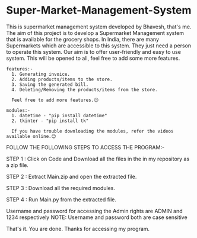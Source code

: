 # Super-Market-Management-System
This is supermarket management system developed by Bhavesh, that's me. The aim of this project is to develop a Supermarket Management system that is available for the grocery shops. In India, there are many Supermarkets which are accessible to this system. They just need a person to operate this system. Our aim is to offer user-friendly and easy to use system. This will be opened to all, feel free to add some more features.
  
    features:-
      1. Generating invoice.
      2. Adding products/items to the store.
      3. Saving the generated bill.
      4. Deleting/Removing the products/items from the store.
   
      Feel free to add more features.😉
      
    modules:-
      1. datetime - "pip install datetime"
      2. tkinter - "pip install tk"
      
      If you have trouble downloading the modules, refer the videos available online.😊
      
FOLLOW THE FOLLOWING STEPS TO ACCESS THE PROGRAM:-

STEP 1 : Click on Code and Download all the files in the in my repository as a zip file.


STEP 2 : Extract Main.zip and open the extracted file.


STEP 3 : Download all the required modules.


STEP 4 : Run Main.py from the extracted file.

Username and password for accessing the Admin rights are ADMIN and 1234 respectively
NOTE: Username and password both are case sensitive

That's it. You are done. Thanks for accessing my program.
